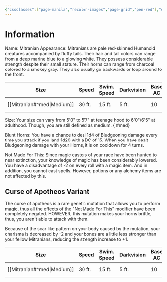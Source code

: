 ```yaml
---
{"cssclasses":["page-manila","recolor-images","page-grid","pen-red"],"dg-publish":true,"permalink":"/mitranian/","dgPassFrontmatter":true,"noteIcon":""}
---
```


# Information

Name: Mitranian
Appearance: Mitranians are pale red-skinned Humanoid creatures accompanied by fluffy tails. Their hair and tail colors can range from a deep marine blue to a glowing white. They possess considerable strength despite their small stature. Their horns can range from charcoal colored to a smokey gray. They also usually go backwards or loop around to the front. 

| Size              | Speed  | Swim. Speed | Darkvision | Base AC | Strength Inc. | Charisma Dis. | Language       |
| ----------------- | ------ | ----------- | ---------- | ------- | ------------- | ------------- | -------------- |
| [[Mitranian#^med\|Medium]] | 30 ft. | 15 ft.      | 5 ft.      | 10      | +2            | -1            | Mitral, Common |

Size: Your size can vary from 5'0" to 5'7" at teenage hood to 6'0"/6'5" at adulthood. Though, you are still defined as medium.
{ #med}


Blunt Horns: You have a chance to deal 1d4 of Bludgeoning damage every time you attack if you land 1d20 with a DC of 15. When you have dealt Bludgeoning damage with your Horns, it is on cooldown for 4 turns.

Not Made For This: Since magic casters of your race have been hunted to near extinction, your knowledge of magic has been considerably lowered. You have a disadvantage of -2 on every roll with a magic item. And in addition, you cannot cast spells. However, potions or any alchemy items are not affected by this.

## Curse of Apotheos Variant

The curse of apotheos is a rare genetic mutation that allows you to perform magic, thus all the effects of the "Not Made For This" modifier have been completely negated. 
HOWEVER, this mutation makes your horns brittle, thus, you aren't able to attack with them.

Because of the scar like pattern on your body caused by the mutation, your charisma is decreased by -2 and your bones are a little less stronger than your fellow Mitranians, reducing the strength increase to +1.

| Size              | Speed  | Swim. Speed | Darkvision | Base AC | Strength Inc. | Charisma Dis. | Language       |
| ----------------- | ------ | ----------- | ---------- | ------- | ------------- | ------------- | -------------- |
| [[Mitranian#^med\|Medium]] | 30 ft. | 15 ft.      | 5 ft.      | 10      | +1            | -2            | Mitral, Common |
